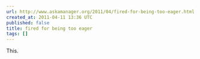 ```yaml
---
url: http://www.askamanager.org/2011/04/fired-for-being-too-eager.html
created_at: 2011-04-11 13:36 UTC
published: false
title: fired for being too eager
tags: []
---
```


This.
